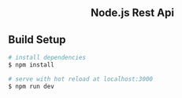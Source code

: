 <h2 style="text-align:center">Node.js Rest Api</h2>

## Build Setup

```bash
# install dependencies
$ npm install

# serve with hot reload at localhost:3000
$ npm run dev
```
